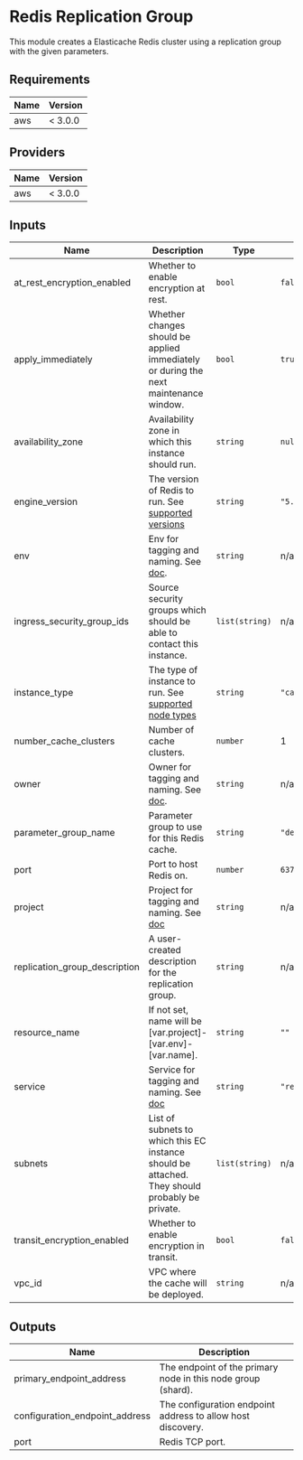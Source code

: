 # Redis Replication Group

This module creates a Elasticache Redis cluster using
a replication group with the given parameters.

<!-- START -->
## Requirements

| Name | Version |
|------|---------|
| aws | < 3.0.0 |

## Providers

| Name | Version |
|------|---------|
| aws | < 3.0.0 |

## Inputs

| Name | Description | Type | Default | Required |
|------|-------------|------|---------|:--------:|
| at\_rest\_encryption\_enabled | Whether to enable encryption at rest. | `bool` | `false` | no |
| apply\_immediately | Whether changes should be applied immediately or during the next maintenance window. | `bool` | `true` | no |
| availability\_zone | Availability zone in which this instance should run. | `string` | `null` | no |
| engine\_version | The version of Redis to run. See [supported versions](https://docs.aws.amazon.com/AmazonElastiCache/latest/red-ug/supported-engine-versions.html) | `string` | `"5.0.5"` | no |
| env | Env for tagging and naming. See [doc](../README.md#consistent-tagging). | `string` | n/a | yes |
| ingress\_security\_group\_ids | Source security groups which should be able to contact this instance. | `list(string)` | n/a | yes |
| instance\_type | The type of instance to run. See [supported node types](https://docs.aws.amazon.com/AmazonElastiCache/latest/red-ug/CacheNodes.SupportedTypes.html) | `string` | `"cache.m5.large"` | no |
| number_cache_clusters | Number of cache clusters. | `number` | 1 | no |
| owner | Owner for tagging and naming. See [doc](../README.md#consistent-tagging). | `string` | n/a | yes |
| parameter\_group\_name | Parameter group to use for this Redis cache. | `string` | `"default.redis5.0"` | no |
| port | Port to host Redis on. | `number` | `6379` | no |
| project | Project for tagging and naming. See [doc](../README.md#consistent-tagging) | `string` | n/a | yes |
| replication\_group\_description | A user-created description for the replication group. | `string` | n/a | yes |
| resource\_name | If not set, name will be [var.project]-[var.env]-[var.name]. | `string` | `""` | no |
| service | Service for tagging and naming. See [doc](../README.md#consistent-tagging) | `string` | `"redis"` | no |
| subnets | List of subnets to which this EC instance should be attached. They should probably be private. | `list(string)` | n/a | yes |
| transit\_encryption\_enabled | Whether to enable encryption in transit. | `bool` | `false` | no |
| vpc\_id | VPC where the cache will be deployed. | `string` | n/a | yes |

## Outputs

| Name | Description |
|------|-------------|
| primary_endpoint_address | The endpoint of the primary node in this node group (shard). |
| configuration_endpoint_address | The configuration endpoint address to allow host discovery. |
| port | Redis TCP port. |

<!-- END -->
